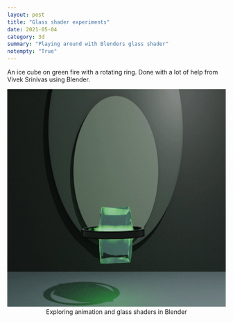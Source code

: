 ```yaml
---
layout: post
title: "Glass shader experiments"
date: 2021-05-04
category: 3d
summary: "Playing around with Blenders glass shader"
notempty: "True"
---
```


An ice cube on green fire with a rotating ring. Done with a lot of help from Vivek Srinivas using Blender.


<div style="text-align:center">
<img src ="/images/3D/fire_cube_gif.gif" height="500"/>
<figcaption>Exploring animation and glass shaders in Blender</figcaption>
</div>


